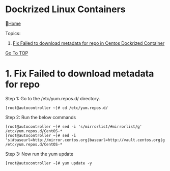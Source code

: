 # Dockrized Linux Containers
:link:[Home](all-file-links.md)     


<a name="top"></a>
Topics: 

  1. [Fix Failed to download metadata for repo in Centos Dockrized Container](#doc_centos_cont_err) <br>





[Go To TOP](#top)
<a name="doc_centos_cont_err"></a>
# 1. Fix Failed to download metadata for repo

Step 1: Go to the /etc/yum.repos.d/ directory.

    [root@autocontroller ~]# cd /etc/yum.repos.d/

Step 2: Run the below commands

    [root@autocontroller ~]# sed -i 's/mirrorlist/#mirrorlist/g' /etc/yum.repos.d/CentOS-*
    [root@autocontroller ~]# sed -i 's|#baseurl=http://mirror.centos.org|baseurl=http://vault.centos.org|g' /etc/yum.repos.d/CentOS-*
    
Step 3: Now run the yum update

    [root@autocontroller ~]# yum update -y

    
